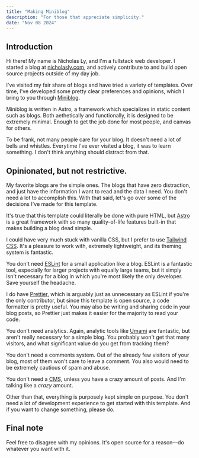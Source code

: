 ```yaml
---
title: "Making Miniblog"
description: "For those that appreciate simplicity."
date: "Nov 08 2024"
---
```


## Introduction

Hi there! My name is Nicholas Ly, and I'm a fullstack web developer. I started a blog at [nicholasly.com](https://nicholasly.com/), and actively contribute to and build open source projects outside of my day job.

I've visited my fair share of blogs and have tried a variety of templates. Over time, I've developed some pretty clear preferences and opinions, which I bring to you through [Miniblog](https://miniblog.nicholasly.com/).

Miniblog is written in Astro, a framework which specializes in static content such as blogs. Both aethetically and functionally, it is designed to be extremely minimal. Enough to get the job done for most people, and canvas for others.

To be frank, not many people care for your blog. It doesn't need a lot of bells and whistles. Everytime I've ever visited a blog, it was to learn something. I don't think anything should distract from that.

## Opinionated, but not restrictive.

My favorite blogs are the simple ones. The blogs that have zero distraction, and just have the information I want to read and the data I need. You don't need a lot to accomplish this. With that said, let's go over some of the decisions I've made for this template.

It's true that this template could literally be done with pure HTML, but [Astro](https://astro.build/) is a great framework with so many quality-of-life features built-in that makes building a blog dead simple.

I could have very much stuck with vanilla CSS, but I prefer to use [Tailwind CSS](https://tailwindcss.com/). It's a pleasure to work with, extremely lightweight, and its theming system is fantastic.

You don't need [ESLint](https://eslint.org/) for a small application like a blog. ESLint is a fantastic tool, especially for larger projects with equally large teams, but it simply isn't necessary for a blog in which you're most likely the only developer. Save yourself the headache.

I do have [Prettier](https://prettier.io/), which is arguably just as unnecessary as ESLint if you're the only contributor, but since this template is open source, a code formatter is pretty useful. You may also be writing and sharing code in your blog posts, so Prettier just makes it easier for the majority to read your code.

You don't need analytics. Again, analytic tools like [Umami](https://umami.is/) are fantastic, but aren't really necessary for a simple blog. You probably won't get that many visitors, and what significant value do you get from tracking them?

You don't need a comments system. Out of the already few visitors of your blog, most of them won't care to leave a comment. You also would need to be extremely cautious of spam and abuse.

You don't need a <abbr title="Content Management System">CMS</abbr>, unless you have a crazy amount of posts. And I'm talking like a _crazy_ amount.

Other than that, everything is purposely kept simple on purpose. You don't need a lot of development experience to get started with this template. And if you want to change something, please do.

## Final note

Feel free to disagree with my opinions. It's open source for a reason—do whatever you want with it.
